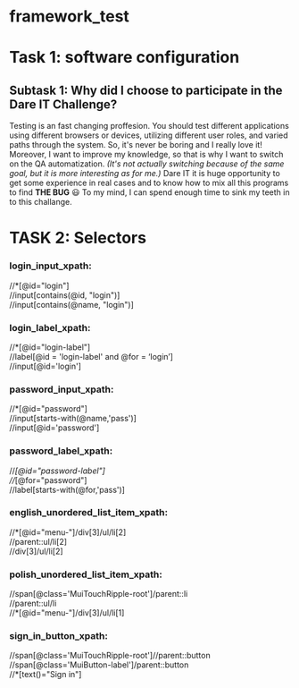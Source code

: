 # framework_test
# Task 1: software configuration
## Subtask 1: Why did I choose to participate in the Dare IT Challenge?
Testing is an fast changing proffesion. You should test different applications using different browsers or devices, utilizing different user roles, and varied paths through the system. So, it's never be boring and I really love it!
Moreover, I want to improve my knowledge, so that is why I want to switch on the QA automatization. *(It's not actually switching because of the same goal, but it is more interesting as for me.)*
Dare IT it is huge opportunity to get some experience in real cases and to know how to mix all this programs to find **THE BUG** :smiley:
To my mind, I can spend enough time to sink my teeth in to this challange.

# TASK 2: Selectors
### login_input_xpath:
//*[@id="login"]  
//input[contains(@id, "login")]  
//input[contains(@name, "login")]  

### login_label_xpath:
//*[@id="login-label"]  
//label[@id = 'login-label' and @for = ‘login’]  
//input[@id='login']

### password_input_xpath:
//*[@id="password"]  
//input[starts-with(@name,'pass')]  
//input[@id='password']

### password_label_xpath:
//*[@id="password-label"]  
//*[@for="password"]  
//label[starts-with(@for,'pass')]

### english_unordered_list_item_xpath:
//*[@id="menu-"]/div[3]/ul/li[2]  
//parent::ul/li[2]    
//div[3]/ul/li[2]

### polish_unordered_list_item_xpath:
//span[@class='MuiTouchRipple-root']/parent::li   
//parent::ul/li    
//*[@id="menu-"]/div[3]/ul/li[1]

### sign_in_button_xpath:
//span[@class='MuiTouchRipple-root']//parent::button  
//span[@class='MuiButton-label']/parent::button  
//*[text()="Sign in"]